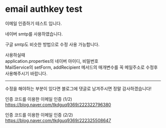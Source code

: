 # email authkey test
이메일 인증하기 테스트 입니다.

네이버 smtp를 사용하였습니다.

구글 smtp도 비슷한 방법으로 수정 사용 가능합니다.

사용하실때  
application.properties의 네이버 아이디, 비밀번호   
MailService의 setForm, addRecipient 메서드의 매개변수를 꼭 메일주소로 수정후 사용해주시기 바랍니다.  

---


수정을 해야하는 부분이 있다면 블로그에 댓글로 남겨주시면 정말 감사하겠습니다!


인증 코드를 이용한 이메일 인증 (1/2)  
https://blog.naver.com/tkdguq9369/222322796380

인증 코드를 이용한 이메일 인증 (2/2)  
https://blog.naver.com/tkdguq9369/222325508647

